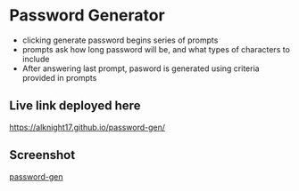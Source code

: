 # Password Generator 
- clicking generate password begins series of prompts
- prompts ask how long password will be, and what types of characters to include
- After answering last prompt, pasword is generated using criteria provided in prompts

## Live link deployed here
https://alknight17.github.io/password-gen/

## Screenshot 
[password-gen](/password-gen/images/password-gen.png)